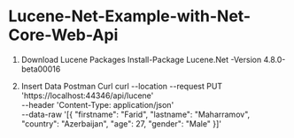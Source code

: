 # Lucene-Net-Example-with-Net-Core-Web-Api

1. Download Lucene Packages
Install-Package Lucene.Net -Version 4.8.0-beta00016


2. Insert Data 
Postman Curl
curl --location --request PUT 'https://localhost:44346/api/lucene' \
--header 'Content-Type: application/json' \
--data-raw '[{
  "firstname": "Farid",
  "lastname": "Maharramov",
  "country": "Azerbaijan",
  "age": 27,
  "gender": "Male"
}]'
